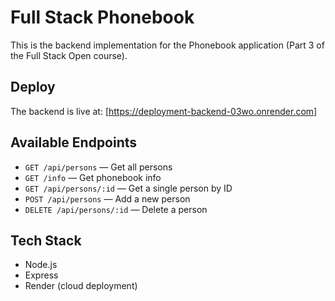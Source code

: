 # Full Stack Phonebook

This is the backend implementation for the Phonebook application (Part 3 of the Full Stack Open course).

## Deploy 

The backend is live at: [https://deployment-backend-03wo.onrender.com]

## Available Endpoints
- `GET /api/persons` — Get all persons
- `GET /info` — Get phonebook info
- `GET /api/persons/:id` — Get a single person by ID
- `POST /api/persons` — Add a new person
- `DELETE /api/persons/:id` — Delete a person

## Tech Stack
- Node.js
- Express
- Render (cloud deployment)
